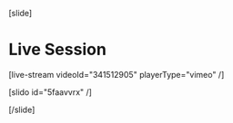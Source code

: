 [slide]
# Live Session

[live-stream videoId="341512905" playerType="vimeo" /]

[slido id="5faavvrx" /]

[/slide]